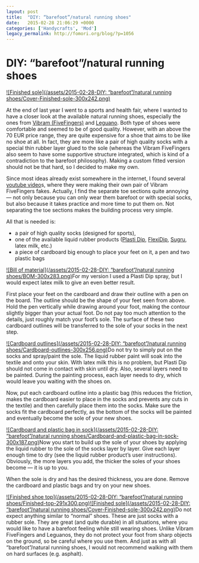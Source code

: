 ```yaml
---
layout: post
title:  "DIY: “barefoot”/natural running shoes"
date:   2015-02-28 21:06:29 +0000
categories: ['Handycrafts', 'Mod']
legacy_permalink: http://fomori.org/blog/?p=1056
---
```



DIY: “barefoot”/natural running shoes
=====================================

[![Finished sole](/assets/2015-02-28-DIY: “barefoot”/natural running shoes/Cover-Finished-sole-300x242.png)](http://fomori.org/blog/wp-content/uploads/2015/02/Cover-Finished-sole.png)

At the end of last year I went to a sports and health fair, where I wanted to have a closer look at the available natural running shoes, especially the ones from [Vibram (FiveFingers)](http://vibram.com/fivefingers "Vibram.com - FiveFingers") and [Leguano](http://www.leguano.eu/ "leguano.eu"). Both type of shoes were comfortable and seemed to be of good quality. However, with an above the 70 EUR price range, they are quite expensive for a shoe that aims to be like no shoe at all. In fact, they are more like a pair of high quality socks with a special thin rubber layer glued to the sole (whereas the Vibram FiveFingers also seem to have some supportive structure integrated, which is kind of a contradiction to the barefoot philosophy). Making a custom fitted version should not be that hard, so I decided to make my own.

Since most ideas already exist somewhere in the internet, I found several [youtube video](https://www.youtube.com/watch?v=WRCXy_UHPVc "youtube.com - How To Make Minimalist Running/Climbing Shoes At Home")s, where they were making their own pair of Vibram FiveFingers fakes. Actually, I find the separate toe sections quite annoying — not only because you can only wear them barefoot or with special socks, but also because it takes practice and more time to put them on. Not separating the toe sections makes the building process very simple.

All that is needed is:

* a pair of high quality socks (designed for sports),
* one of the available liquid rubber products ([Plasti Dip](http://www.plastidip.com "plastidip.com"), [FlexiDip](http://www.rustoleum.com/en/product-catalog/consumer-brands/flexidip/flexidip "FlexiDip"), [Sugru](http://sugru.com/about/ "Sugru"), latex milk, etc.)
* a piece of cardboard big enough to place your feet on it, a pen and two plastic bags

[![Bill of material](/assets/2015-02-28-DIY: “barefoot”/natural running shoes/BOM-300x283.png)](http://fomori.org/blog/wp-content/uploads/2015/02/BOM.png)For my version I used a Plasti Dip spray, but I would expect latex milk to give an even better result.

First place your feet on the cardboard and draw their outline with a pen on the board. The outline should be the shape of your feet seen from above. Hold the pen vertically while drawing around your foot, making the contour slightly bigger than your actual foot. Do not pay too much attention to the details, just roughly match your foot’s sole. The surface of these two cardboard outlines will be transferred to the sole of your socks in the next step.

[![Cardboard outlines](/assets/2015-02-28-DIY: “barefoot”/natural running shoes/Cardboard-outlines-300x256.png)](http://fomori.org/blog/wp-content/uploads/2015/02/Cardboard-outlines.png)Do not try to simply put on the socks and spray/paint the sole. The liquid rubber paint will soak into the textile and onto your skin. With latex milk this is no problem, but Plasti Dip should not come in contact with skin until dry. Also, several layers need to be painted. During the painting process, each layer needs to dry, which would leave you waiting with the shoes on.

Now, put each cardboard outline into a plastic bag (this reduces the friction, makes the cardboard easier to place in the socks and prevents any cuts in the textile) and then carefully place them into the socks. Make sure the socks fit the cardboard perfectly, as the bottom of the socks will be painted and eventually become the sole of your new shoes.

[![Cardboard and plastic bag in sock](/assets/2015-02-28-DIY: “barefoot”/natural running shoes/Cardboard-and-plastic-bag-in-sock-300x187.png)](http://fomori.org/blog/wp-content/uploads/2015/02/Cardboard-and-plastic-bag-in-sock.png)Now you start to build up the sole of your shoes by applying the liquid rubber to the sole of the socks layer by layer. Give each layer enough time to dry (see the liquid rubber product’s user instructions). Obviously, the more layers you add, the thicker the soles of your shoes become — it is up to you.

When the sole is dry and has the desired thickness, you are done. Remove the cardboard and plastic bags and try on your new shoes.

[![Finished shoe top](/assets/2015-02-28-DIY: “barefoot”/natural running shoes/Finished-top-291x300.png)](http://fomori.org/blog/wp-content/uploads/2015/02/Finished-top.png)[![Finished sole](/assets/2015-02-28-DIY: “barefoot”/natural running shoes/Cover-Finished-sole-300x242.png)](http://fomori.org/blog/wp-content/uploads/2015/02/Cover-Finished-sole.png)Do not expect anything similar to “normal” shoes. These are just socks with a rubber sole. They are great (and quite durable) in all situations, where you would like to have a barefoot feeling while still wearing shoes. Unlike Vibram FiveFingers and Leguanos, they do not protect your foot from sharp objects on the ground, so be careful where you use them. And just as with all “barefoot”/natural running shoes, I would not recommend walking with them on hard surfaces (e.g. asphalt).

  

	